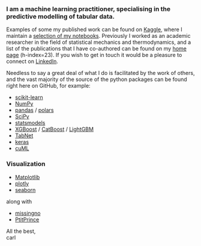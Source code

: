 ### I am a machine learning practitioner, specialising in the predictive modelling of tabular data.
Examples of some my published work can be found on [Kaggle](https://www.kaggle.com/carlmcbrideellis), where I maintain a [selection of my notebooks](https://www.kaggle.com/code/carlmcbrideellis/a-selection-of-my-kaggle-notebooks).
Previously I worked as an academic researcher in the field of statistical mechanics and thermodynamics, and a list of the publications that I have co-authored can be found on my [home page](https://carl-mcbride-ellis.github.io/) (h-index=23). If you wish to get in touch it would be a pleasure to connect on [LinkedIn](https://www.linkedin.com/in/carl-mcbride-ellis/).

Needless to say a great deal of what I do is facilitated by the work of others, 
and the vast majority of the source of the python packages can be found right here on GitHub, for example:
* [scikit-learn](https://github.com/scikit-learn)
* [NumPy](https://github.com/numpy)
* [pandas](https://github.com/pandas-dev) / [polars](https://github.com/pola-rs/polars)
* [SciPy](https://github.com/scipy)
* [statsmodels](https://github.com/statsmodels)
* [XGBoost](https://github.com/dmlc/xgboost) / [CatBoost](https://github.com/catboost/catboost) / [LightGBM](https://github.com/microsoft/LightGBM)
* [TabNet](https://github.com/dreamquark-ai/tabnet)
* [keras](https://github.com/keras-team/keras)
* [cuML](https://github.com/rapidsai/cuml)

### Visualization
* [Matplotlib](https://github.com/matplotlib)
* [plotly](https://github.com/plotly)
* [seaborn](https://github.com/mwaskom/seaborn)

along with
* [missingno](https://github.com/ResidentMario/missingno)
* [PtitPrince](https://github.com/pog87/PtitPrince)

All the best,<br>
carl
